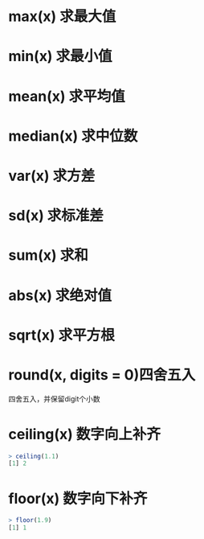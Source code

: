# max(x) 求最大值

# min(x) 求最小值

# mean(x) 求平均值

# median(x) 求中位数

# var(x) 求方差

# sd(x) 求标准差

# sum(x) 求和

# abs(x) 求绝对值

# sqrt(x) 求平方根

# round(x, digits = 0)四舍五入

四舍五入，并保留digit个小数

# ceiling(x) 数字向上补齐

```r
> ceiling(1.1)
[1] 2
```

# floor(x) 数字向下补齐

```r
> floor(1.9)
[1] 1
```

